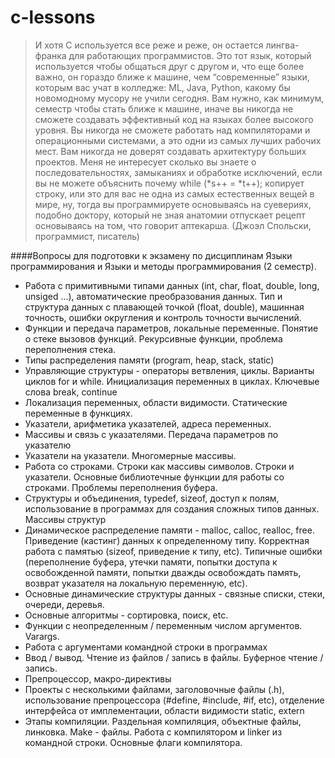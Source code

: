 # c-lessons

<blockquote>И хотя С используется все реже и реже, он остается лингва-франка для работающих программистов. Это тот язык, который используется чтобы общаться друг с другом и, что еще более важно, он гораздо ближе к машине, чем “современные” языки, которым вас учат в колледже: ML, Java, Python, какому бы новомодному мусору не учили сегодня. Вам нужно, как минимум, семестр чтобы стать ближе к машине, иначе вы никогда не сможете создавать эффективный код на языках более высокого уровня. Вы никогда не сможете работать над компиляторами и операционными системами, а это одни из самых лучших рабочих мест. Вам никогда не доверят создавать архитектуру больших проектов. Меня не интересует сколько вы знаете о последовательностях, замыканиях и обработке исключений, если вы не можете объяснить почему while (*s++ = *t++); копирует строку, или это для вас не одна из самых естественных вещей в мире, ну, тогда вы программируете основываясь на суевериях, подобно доктору, который не зная анатомии отпускает рецепт основываясь на том, что говорит аптекарша. (Джоэл Спольски, программист, писатель) </blockquote>

####Вопросы для подготовки к экзамену по дисциплинам Языки программирования и Языки и методы программирования (2 семестр).

- Работа с примитивными типами данных (int, char, float, double, long, unsiged ...), автоматические преобразования данных. Тип и структура данных с плавающей точкой (float, double), машинная точность, ошибки округления и контроль точности вычислений.
- Функции и передача параметров, локальные переменные. Понятие о стеке вызовов функций. Рекурсивные функции, проблема переполнения стека.
- Типы распределения памяти  (program, heap, stack, static)
- Управляющие структуры - операторы ветвления, циклы. Варианты циклов for и while. Инициализация переменных в циклах. Ключевые слова break, continue
- Локализация переменных, области видимости. Статические переменные в функциях.
- Указатели, арифметика указателей, адреса переменных.
- Массивы и связь с указателями. Передача параметров по указателю
- Указатели на указатели. Многомерные массивы.
- Работа со строками. Строки как массивы символов. Строки и указатели. Основные библиотечные функции для работы со строками. Проблемы переполнения буфера.
- Структуры и объединения, typedef, sizeof, доступ к полям, использование в программах для создания сложных типов данных. Массивы структур
- Динамическое распределение памяти - malloc, calloc, realloc, free. Приведение (кастинг) данных к определенному типу. Корректная работа с памятью (sizeof, приведение к типу, etc). Типичные ошибки (переполнение буфера, утечки памяти, попытки доступа к освобожденной памяти, попытки дважды освобождать память, возврат указателя на локальную переменную, etc).
- Основные динамические структуры данных - связные списки, стеки, очереди, деревья. 
- Основные алгоритмы - сортировка, поиск, etc. 
- Функции с неопределенным / переменным числом аргументов. Varargs.
- Работа с аргументами командной строки в программах
- Ввод / вывод. Чтение из файлов / запись в файлы. Буферное чтение / запись.
- Препроцессор, макро-директивы
- Проекты с несколькими файлами, заголовочные файлы (.h), использование препроцессора (#define, #include, #if, etc), отделение интерфейса от имплементации, области видимости static, extern
- Этапы компиляции. Раздельная компиляция, объектные файлы, линковка. Make - файлы. Работа с компилятором и linker из командной строки. Основные флаги компилятора.
